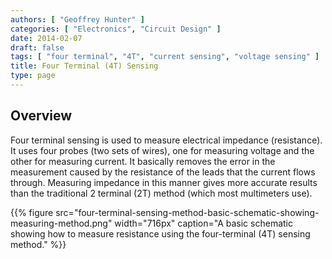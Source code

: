 ```yaml
---
authors: [ "Geoffrey Hunter" ]
categories: [ "Electronics", "Circuit Design" ]
date: 2014-02-07
draft: false
tags: [ "four terminal", "4T", "current sensing", "voltage sensing" ]
title: Four Terminal (4T) Sensing
type: page
---
```


## Overview

Four terminal sensing is used to measure electrical impedance (resistance). It uses four probes (two sets of wires), one for measuring voltage and the other for measuring current. It basically removes the error in the measurement caused by the resistance of the leads that the current flows through. Measuring impedance in this manner gives more accurate results than the traditional 2 terminal (2T) method (which most multimeters use).

{{% figure src="four-terminal-sensing-method-basic-schematic-showing-measuring-method.png" width="716px" caption="A basic schematic showing how to measure resistance using the four-terminal (4T) sensing method."  %}}
